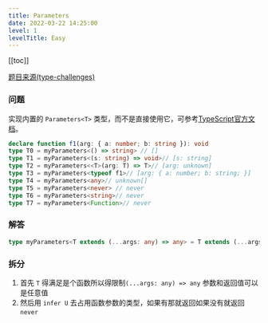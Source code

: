 ```yaml
---
title: Parameters
date: 2022-03-22 14:25:00
level: 1
levelTitle: Easy
---
```


[[toc]]

[题目来源(type-challenges)](https://github.com/type-challenges/type-challenges/blob/master/questions/3060-easy-unshift/README.zh-CN.md)
### 问题
实现内置的 `Parameters<T>` 类型，而不是直接使用它，可参考[TypeScript官方文档](https://www.typescriptlang.org/docs/handbook/utility-types.html#parameterstype)。
```typescript
declare function f1(arg: { a: number; b: string }): void
type T0 = myParameters<() => string> // []
type T1 = myParameters<(s: string) => void>// [s: string]
type T2 = myParameters<<T>(arg: T) => T>// [arg: unknown]
type T3 = myParameters<typeof f1>// [arg: { a: number; b: string; }]
type T4 = myParameters<any>// unknown[]
type T5 = myParameters<never> // never
type T6 = myParameters<string>// never
type T7 = myParameters<Function>// never
```

### 解答

```typescript
type myParameters<T extends (...args: any) => any> = T extends (...args: infer U) => any ? U : never
```

### 拆分
1. 首先 `T` 得满足是个函数所以得限制`(...args: any) => any` 参数和返回值可以是任意值
2. 然后用 `infer U` 去占用函数参数的类型，如果有那就返回如果没有就返回 `never`
